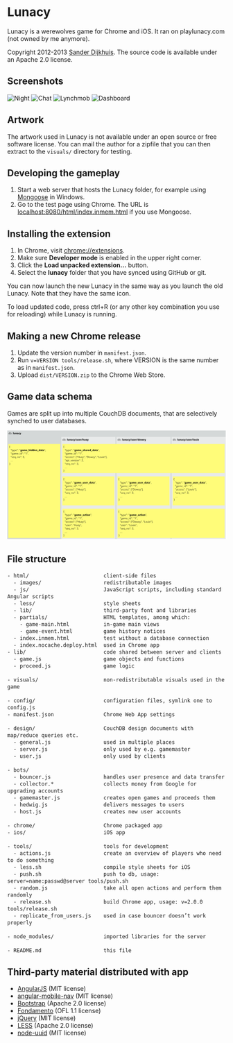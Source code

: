 Lunacy
======

Lunacy is a werewolves game for Chrome and iOS. It ran on playlunacy.com (not owned by me anymore).

Copyright 2012-2013 [Sander Dijkhuis](mailto:mail@sanderdijkhuis.nl). The source code is available under an Apache 2.0 license.


Screenshots
-----------

![Night](https://raw.githubusercontent.com/sander/lunacy/gh-pages/images/screenshots/night.png)
![Chat](https://raw.githubusercontent.com/sander/lunacy/gh-pages/images/screenshots/chat.png)
![Lynchmob](https://raw.githubusercontent.com/sander/lunacy/gh-pages/images/screenshots/hang.png)
![Dashboard](https://raw.githubusercontent.com/sander/lunacy/gh-pages/images/screenshots/dashboard.png)


Artwork
-------

The artwork used in Lunacy is not available under an open source or free software license. You can mail the author for a zipfile that you can then extract to the `visuals/` directory for testing.


Developing the gameplay
-----------------------

1. Start a web server that hosts the Lunacy folder, for example using [Mongoose](https://code.google.com/p/mongoose/) in Windows.
2. Go to the test page using Chrome. The URL is [localhost:8080/html/index.inmem.html](http://localhost:8080/html/index.inmem.html) if you use Mongoose.


Installing the extension
------------------------

1. In Chrome, visit [chrome://extensions](chrome://extensions).
2. Make sure **Developer mode** is enabled in the upper right corner.
3. Click the **Load unpacked extension…** button.
4. Select the **lunacy** folder that you have synced using GitHub or git.

You can now launch the new Lunacy in the same way as you launch the old Lunacy. Note that they have the same icon.

To load updated code, press ctrl+R (or any other key combination you use for reloading) while Lunacy is running.


Making a new Chrome release
---------------------------

1. Update the version number in `manifest.json`.
2. Run `v=VERSION tools/release.sh`, where VERSION is the same number as in `manifest.json`.
3. Upload `dist/VERSION.zip` to the Chrome Web Store.


Game data schema
----------------

Games are split up into multiple CouchDB documents, that are selectively synched to user databases.

![See schema.png.](schema.png?raw=true)


File structure
--------------

    - html/                        client-side files
      - images/                    redistributable images
      - js/                        JavaScript scripts, including standard Angular scripts
      - less/                      style sheets
      - lib/                       third-party font and libraries
      - partials/                  HTML templates, among which:
        - game-main.html           in-game main views
        - game-event.html          game history notices
      - index.inmem.html           test without a database connection
      - index.nocache.deploy.html  used in Chrome app
    - lib/                         code shared between server and clients
      - game.js                    game objects and functions
      - proceed.js                 game logic

    - visuals/                     non-redistributable visuals used in the game
                                 
    - config/                      configuration files, symlink one to config.js
    - manifest.json                Chrome Web App settings
                                 
    - design/                      CouchDB design documents with map/reduce queries etc.
      - general.js                 used in multiple places
      - server.js                  only used by e.g. gamemaster
      - user.js                    only used by clients
                                 
    - bots/
      - bouncer.js                 handles user presence and data transfer
      - collector.*                collects money from Google for upgrading accounts
      - gamemaster.js              creates open games and proceeds them
      - hedwig.js                  delivers messages to users
      - host.js                    creates new user accounts
                                 
    - chrome/                      Chrome packaged app
    - ios/                         iOS app
     
    - tools/                       tools for development
      - actions.js                 create an overview of players who need to do something
      - less.sh                    compile style sheets for iOS
      - push.sh                    push to db, usage: server=name:passwd@server tools/push.sh
      - random.js                  take all open actions and perform them randomly
      - release.sh                 build Chrome app, usage: v=2.0.0 tools/release.sh
      - replicate_from_users.js    used in case bouncer doesn’t work properly
    
    - node_modules/                imported libraries for the server
                                 
    - README.md                    this file


Third-party material distributed with app
-----------------------------------------

- [AngularJS](http://angularjs.org/) (MIT license)
- [angular-mobile-nav](https://github.com/ajoslin/angular-mobile-nav) (MIT license)
- [Bootstrap](http://twitter.github.com/bootstrap/) (Apache 2.0 license)
- [Fondamento](http://www.google.com/fonts/specimen/Fondamento) (OFL 1.1 license)
- [jQuery](http://jquery.com/) (MIT license)
- [LESS](http://lesscss.org/) (Apache 2.0 license)
- [node-uuid](https://github.com/broofa/node-uuid) (MIT license)
